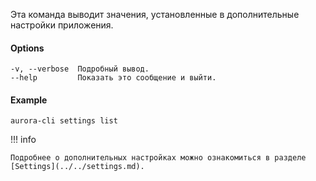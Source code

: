 Эта команда выводит значения, установленные в дополнительные настройки приложения.

#### Options

```shell
-v, --verbose  Подробный вывод.
--help         Показать это сообщение и выйти.
```

#### Example

```shell
aurora-cli settings list
```

!!! info

    Подробнее о дополнительных настройках можно ознакомиться в разделе [Settings](../../settings.md).
